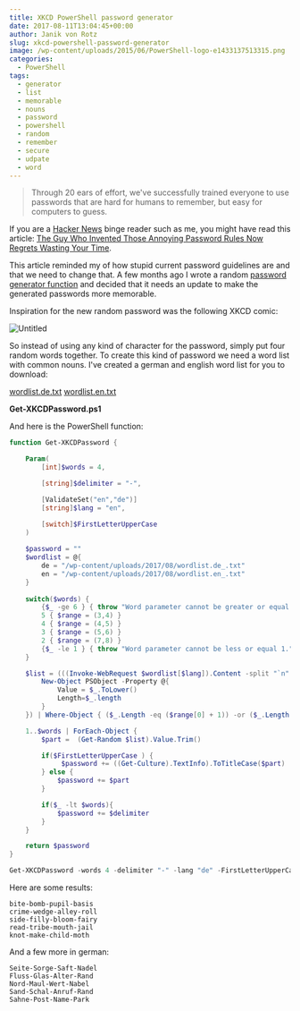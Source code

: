 ```yaml
---
title: XKCD PowerShell password generator
date: 2017-08-11T13:04:45+00:00
author: Janik von Rotz
slug: xkcd-powershell-password-generator
image: /wp-content/uploads/2015/06/PowerShell-logo-e1433137513315.png
categories:
  - PowerShell
tags:
  - generator
  - list
  - memorable
  - nouns
  - password
  - powershell
  - random
  - remember
  - secure
  - udpate
  - word
---
```

> Through 20 ears of effort, we've successfully trained everyone to use passwords that are hard for humans to remember, but easy for computers to guess.

If you are a [Hacker News](https://news.ycombinator.com/) binge reader such as me, you might have read this article: [The Guy Who Invented Those Annoying Password Rules Now Regrets Wasting Your Time](http://gizmodo.com/the-guy-who-invented-those-annoying-password-rules-now-1797643987). 

This article reminded my of how stupid current password guidelines are and that we need to change that. A few months ago I wrote a random [password generator function](https://janikvonrotz.ch/2015/09/07/password-generator-with-powershell/) and decided that it needs an update to make the generated passwords more memorable.
<!--more-->
Inspiration for the new random password was the following XKCD comic:

![Untitled](/wp-content/uploads/2017/08/password_strength.png)

So instead of using any kind of character for the password, simply put four random words together.
To create this kind of password we need a word list with common nouns. I've created a german and english word list for you to download:

[wordlist.de.txt](/wp-content/uploads/2017/08/wordlist.de_.txt)
[wordlist.en.txt](/wp-content/uploads/2017/08/wordlist.en_.txt)

**Get-XKCDPassword.ps1**

And here is the PowerShell function:

```powershell
function Get-XKCDPassword {

    Param(
        [int]$words = 4,

        [string]$delimiter = "-",

        [ValidateSet("en","de")] 
        [string]$lang = "en",

        [switch]$FirstLetterUpperCase  
    )
    
    $password = ""
    $wordlist = @{
        de = "/wp-content/uploads/2017/08/wordlist.de_.txt"
        en = "/wp-content/uploads/2017/08/wordlist.en_.txt"
    }
    
    switch($words) {
        {$_ -ge 6 } { throw "Word parameter cannot be greater or equal 6." }
        5 { $range = (3,4) }
        4 { $range = (4,5) }
        3 { $range = (5,6) }
        2 { $range = (7,8) }
        {$_ -le 1 } { throw "Word parameter cannot be less or equal 1." }
    }

    $list = (((Invoke-WebRequest $wordlist[$lang]).Content -split "`n" | ForEach-Object{ 
        New-Object PSObject -Property @{
            Value = $_.ToLower()
            Length=$_.length
        }
    }) | Where-Object { ($_.Length -eq ($range[0] + 1)) -or ($_.Length -eq ($range[1] + 1)) })

    1..$words | ForEach-Object {
        $part =  (Get-Random $list).Value.Trim()

        if($FirstLetterUpperCase ) {
             $password += ((Get-Culture).TextInfo).ToTitleCase($part)
        } else {
            $password += $part
        }

        if($_ -lt $words){ 
            $password += $delimiter 
        }
    }

    return $password
}

Get-XKCDPassword -words 4 -delimiter "-" -lang "de" -FirstLetterUpperCase 
```

Here are some results:
```
bite-bomb-pupil-basis
crime-wedge-alley-roll
side-filly-bloom-fairy
read-tribe-mouth-jail
knot-make-child-moth
```

And a few more in german:
```
Seite-Sorge-Saft-Nadel
Fluss-Glas-Alter-Rand
Nord-Maul-Wert-Nabel
Sand-Schal-Anruf-Rand
Sahne-Post-Name-Park
```